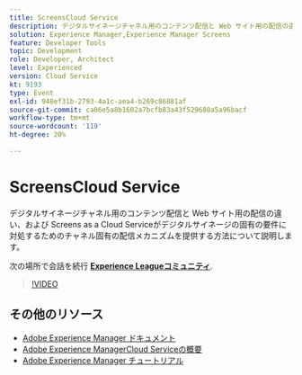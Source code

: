 ```yaml
---
title: ScreensCloud Service
description: デジタルサイネージチャネル用のコンテンツ配信と Web サイト用の配信の違い、および Screens as a Cloud Serviceがデジタルサイネージの固有の要件に対処するためのチャネル固有の配信メカニズムを提供する方法について説明します。
solution: Experience Manager,Experience Manager Screens
feature: Developer Tools
topic: Development
role: Developer, Architect
level: Experienced
version: Cloud Service
kt: 9193
type: Event
exl-id: 948ef31b-2793-4a1c-aea4-b269c86881af
source-git-commit: ca06e5a8b1602a7bcfb83a43f529680a5a96bacf
workflow-type: tm+mt
source-wordcount: '119'
ht-degree: 20%

---
```


# ScreensCloud Service

デジタルサイネージチャネル用のコンテンツ配信と Web サイト用の配信の違い、および Screens as a Cloud Serviceがデジタルサイネージの固有の要件に対処するためのチャネル固有の配信メカニズムを提供する方法について説明します。

次の場所で会話を続行 **[Experience Leagueコミュニティ](https://adobe.ly/3umX8Be)**.

>[!VIDEO](https://video.tv.adobe.com/v/337885/?quality=12&learn=on&hidetitle=true)

## その他のリソース

- [Adobe Experience Manager ドキュメント](https://experienceleague.adobe.com/docs/experience-manager-cloud-service.html?lang=ja)
- [Adobe Experience ManagerCloud Serviceの概要](https://experienceleague.adobe.com/docs/experience-manager-cloud-service/overview/home.html?lang=ja)
- [Adobe Experience Manager チュートリアル](https://experienceleague.adobe.com/docs/experience-manager-tutorials.html?lang=ja)
